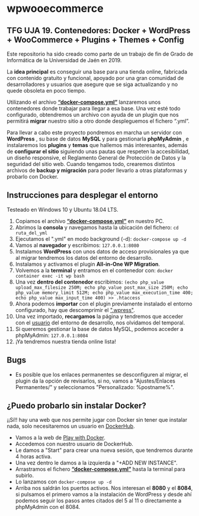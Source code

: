 # wpwooecommerce
## TFG UJA 19. Contenedores: Docker + WordPress + WooCommerce + Plugins + Themes + Config

Este repositorio ha sido creado como parte de un trabajo de fin de Grado de Informática de la Universidad de Jaén en 2019.

La **idea principal** es conseguir una base para una tienda online, fabricada con contenido gratuito y funcional, apoyado por una gran comunidad de desarrolladores y usuarios que asegure que se siga actualizando y no quede obsoleta en poco tiempo.  

Utilizando el archivo **[“docker-compose.yml”](https://github.com/cil00001/wpwooecommerce/blob/master/docker-compose.yml)** lanzaremos unos contenedores donde trabajar para llegar a esa base. Una vez esté todo configurado, obtendremos un archivo con ayuda de un plugin que nos permitirá **migrar** nuestro sitio a otro donde despleguemos el fichero “.yml”.

Para llevar a cabo este proyecto pondremos en marcha un servidor con **WordPress** , su base de datos  **MySQL**  y para gestionarla **phpMyAdmin** , e instalaremos los **plugins** y **temas** que hallemos más interesantes, además de **configurar el sitio** siguiendo unas pautas que respeten la accesibilidad, un diseño responsive, el Reglamento General de Protección de Datos y la seguridad del sitio web. Cuando tengamos todo, crearemos distintos archivos de **backup y migración** para poder llevarlo a otras plataformas y probarlo con Docker.

## Instrucciones para desplegar el entorno

Testeado en Windows 10 y Ubuntu 18.04 LTS.

1. Copiamos el archivo **[“docker-compose.yml”](https://github.com/cil00001/wpwooecommerce/blob/master/docker-compose.yml)** en nuestro PC.
2. Abrimos la **consola** y navegamos hasta la ubicación del fichero: `cd ruta_del_yml`
3. Ejecutamos el ".yml" en modo background (-d): `docker-compose up -d`
4. Vamos al **navegador** y escribimos: `127.0.0.1:8080`
5. Instalamos **WordPress** con unos datos de acceso provisionales ya que al migrar tendremos los datos del entorno de desarrollo.
6. Instalamos y activamos el plugin **All-in-One WP Migration**.
7. Volvemos a la **terminal** y entramos en el contenedor con: `docker container exec -it wp bash`
8. Una vez **dentro del contenedor** escribimos: `(echo php_value upload_max_filesize 250M; echo php_value post_max_size 250M; echo php_value memory_limit 512M; echo php_value max_execution_time 400; echo php_value max_input_time 400) >> .htaccess`
9. Ahora podemos **importar** con el plugin previamente instalado el entorno configurado, hay que descomprimir el [".wpress"](https://github.com/cil00001/wpwooecommerce/tree/master/Backup%26Migration/MigrationFile_All-in-One%20WP%20Migration).
10. Una vez importado, **recargamos** la página y tendremos que acceder con el [usuario](https://github.com/cil00001/wpwooecommerce/blob/master/Backup%26Migration/Acceso) del entorno de desarrollo, nos olvidamos del temporal.
11. Si queremos gestionar la base de datos MySQL, podemos acceder a phpMyAdmin: `127.0.0.1:8084` 
12. ¡Ya tendremos nuestra tienda online lista! 

## Bugs

- Es posible que los enlaces permanentes se desconfiguren al migrar, el plugin da la opción de revisarlos, si no, vamos a "Ajustes/Enlaces Permanentes/" y seleccionamos "Personalizado: %postname%".

## ¿Puedo probarlo sin instalar Docker?

¡¡Sí!! hay una web que nos permite jugar con Docker sin tener que instalar nada, solo necesitaremos un usuario en [DockerHub](https://hub.docker.com/).

- Vamos a la web de [Play with Docker](https://labs.play-with-docker.com/#).
- Accedemos con nuestro usuario de DockerHub.
- Le damos a "Start" para crear una nueva sesión, que tendremos durante 4 horas activa.
- Una vez dentro le damos a la izquierda a "+ADD NEW INSTANCE".
- Arrastramos el fichero **[“docker-compose.yml”](https://github.com/cil00001/wpwooecommerce/blob/master/docker-compose.yml)** hasta la terminal para subirlo.
- Lo lanzamos con `docker-compose up -d`
- Arriba nos saldrán los puertos activos. Nos interesan el **8080** y el **8084**, si pulsamos el primero vamos a la instalación de WordPress y desde ahí podemos seguir los pasos antes citados del 5 al 11 o directamente a phpMyAdmin con el 8084.
